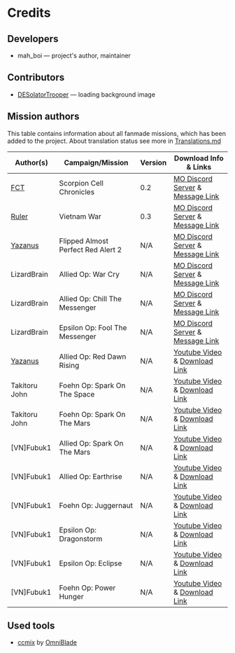 # Credits
## Developers
* mah_boi — project's author, maintainer

## Contributors
* [DESolatorTrooper](https://www.moddb.com/members/deso3latortro0per/addons) — loading background image

## Mission authors
This table contains information about all fanmade missions, which has been added to the project. About translation status see more in [Translations.md](https://github.com/MahBoiDeveloper/MentalOmegaWorld/blob/master/Translations.md)

| Author(s)                                              | Campaign/Mission                   | Version | Download Info & Links |
| ------------------------------------------------------ | ---------------------------------- | ------- | --------------------- |
| [FCT](https://www.youtube.com/@fct7692/videos)         | Scorpion Cell Chronicles           | 0.2     | [MO Discord Server](https://discord.com/invite/KpJzhWY) & [Message Link](https://discord.com/channels/190039409041735680/446580509481369600/1142822891877060699)
| [Ruler](https://discord.gg/DE7rFE8FM6)                 | Vietnam War                        | 0.3     | [MO Discord Server](https://discord.com/invite/KpJzhWY) & [Message Link](https://discord.com/channels/190039409041735680/446580509481369600/1139027160187818075)
| [Yazanus](https://www.youtube.com/@yazanus4530/videos) | Flipped Almost Perfect Red Alert 2 | N/A     | [MO Discord Server](https://discord.com/invite/KpJzhWY) & [Message Link](https://discord.com/channels/190039409041735680/446580509481369600/1131181489720131624)
| LizardBrain                                            | Allied Op: War Cry                 | N/A     | [MO Discord Server](https://discord.com/invite/KpJzhWY) & [Message Link](https://discord.com/channels/190039409041735680/446580509481369600/1092966459765956658)
| LizardBrain                                            | Allied Op: Chill The Messenger     | N/A     | [MO Discord Server](https://discord.com/invite/KpJzhWY) & [Message Link](https://discord.com/channels/190039409041735680/446580509481369600/1013924229881802843)
| LizardBrain                                            | Epsilon Op: Fool The Messenger     | N/A     | [MO Discord Server](https://discord.com/invite/KpJzhWY) & [Message Link](https://discord.com/channels/190039409041735680/446580509481369600/1015641329335816372)
| [Yazanus](https://www.youtube.com/@yazanus4530/videos) | Allied Op: Red Dawn Rising         | N/A     | [Youtube Video](https://www.youtube.com/watch?v=4o5fKbJsEmc) & [Download Link](https://drive.google.com/file/d/16Zx4FZBmuSaYBp4YO7aEUrKQB9dWXNSP/view)
| Takitoru John                                          | Foehn Op: Spark On The Space       | N/A     | [Youtube Video](https://www.youtube.com/watch?v=PBgy7t-RCOg) & [Download Link](https://www.dropbox.com/s/gne6s40dvokosrp/Spark(OV).zip?e=1&dl=0)
| Takitoru John                                          | Foehn Op: Spark On The Mars        | N/A     | [Youtube Video](https://www.youtube.com/watch?v=bgGC4JFxsvY&list=PLEeHZfoVZHUaoq9cqK0z9WXdRJw9MopJe&index=3) & [Download Link](https://www.dropbox.com/s/8ta385midgpi6x5/Spark3.0(1).zip?e=1&dl=0)
| [VN]Fubuk1                                             | Allied Op: Spark On The Mars       | N/A     | [Youtube Video](https://youtu.be/mFj5H5EnDT4?si=cZu38CbU128Q-qlG) & [Download Link](https://www.mediafire.com/file/ecizo8jqb8jehhr/To_the_Mars%255BAllies%255D%2528Takitoru_%2529_.rar/file)
| [VN]Fubuk1                                             | Allied Op: Earthrise               | N/A     | [Youtube Video](https://www.youtube.com/watch?v=7HjEVuQ3WfY) & [Download Link](https://www.mediafire.com/file/b3nvkl01zpqx8my/Mission_Pack_V2-%255BVN%255DFubuk1.rar/file)
| [VN]Fubuk1                                             | Foehn Op: Juggernaut               | N/A     | [Youtube Video](https://www.youtube.com/watch?v=7HjEVuQ3WfY) & [Download Link](https://www.mediafire.com/file/b3nvkl01zpqx8my/Mission_Pack_V2-%255BVN%255DFubuk1.rar/file)
| [VN]Fubuk1                                             | Epsilon Op: Dragonstorm            | N/A     | [Youtube Video](https://www.youtube.com/watch?v=7HjEVuQ3WfY) & [Download Link](https://www.mediafire.com/file/b3nvkl01zpqx8my/Mission_Pack_V2-%255BVN%255DFubuk1.rar/file)
| [VN]Fubuk1                                             | Epsilon Op: Eclipse                | N/A     | [Youtube Video](https://www.youtube.com/watch?v=7HjEVuQ3WfY) & [Download Link](https://www.mediafire.com/file/b3nvkl01zpqx8my/Mission_Pack_V2-%255BVN%255DFubuk1.rar/file)
| [VN]Fubuk1                                             | Foehn Op: Power Hunger             | N/A     | [Youtube Video](https://www.youtube.com/watch?v=7HjEVuQ3WfY) & [Download Link](https://www.mediafire.com/file/b3nvkl01zpqx8my/Mission_Pack_V2-%255BVN%255DFubuk1.rar/file)

## Used tools
* [ccmix](https://github.com/OmniBlade/ccmix) by [OmniBlade](https://github.com/OmniBlade)
